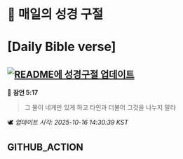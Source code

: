 # 🙏 매일의 성경 구절
# [Daily Bible verse]
## [![README에 성경구절 업데이트](https://github.com/DONGSUKA/first_test/actions/workflows/update-readme-bible.yml/badge.svg)](https://github.com/DONGSUKA/first_test/actions/workflows/update-readme-bible.yml)
<!-- START_BIBLE_VERSE -->
📖 **잠언 5:17**
> 그 물이 네게만 있게 하고 타인과 더불어 그것을 나누지 말라

🕊️ _업데이트 시각: 2025-10-16 14:30:39 KST_
  <!-- END_BIBLE_VERSE -->
## GITHUB_ACTION
